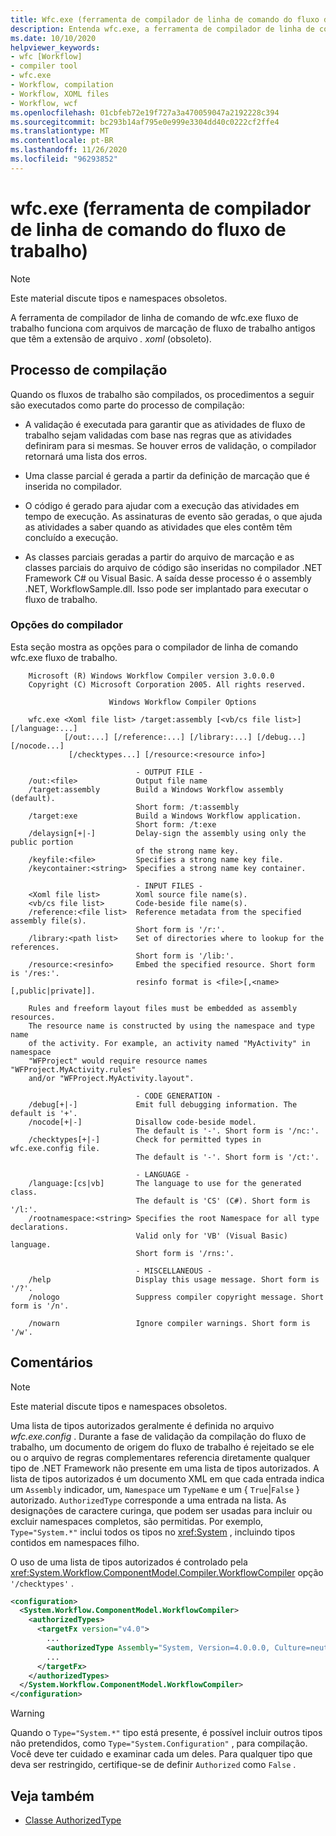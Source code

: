 ```yaml
---
title: Wfc.exe (ferramenta de compilador de linha de comando do fluxo de trabalho)
description: Entenda wfc.exe, a ferramenta de compilador de linha de comando do fluxo de trabalho.
ms.date: 10/10/2020
helpviewer_keywords:
- wfc [Workflow]
- compiler tool
- wfc.exe
- Workflow, compilation
- Workflow, XOML files
- Workflow, wcf
ms.openlocfilehash: 01cbfeb72e19f727a3a470059047a2192228c394
ms.sourcegitcommit: bc293b14af795e0e999e3304dd40c0222cf2ffe4
ms.translationtype: MT
ms.contentlocale: pt-BR
ms.lasthandoff: 11/26/2020
ms.locfileid: "96293852"
---
```

# <a name="wfcexe-workflow-command-line-compiler-tool"></a>wfc.exe (ferramenta de compilador de linha de comando do fluxo de trabalho)

> [!NOTE]
> Este material discute tipos e namespaces obsoletos.

A ferramenta de compilador de linha de comando de wfc.exe fluxo de trabalho funciona com arquivos de marcação de fluxo de trabalho antigos que têm a extensão de arquivo *. xoml* (obsoleto).

## <a name="compilation-process"></a>Processo de compilação

Quando os fluxos de trabalho são compilados, os procedimentos a seguir são executados como parte do processo de compilação:

- A validação é executada para garantir que as atividades de fluxo de trabalho sejam validadas com base nas regras que as atividades definiram para si mesmas. Se houver erros de validação, o compilador retornará uma lista dos erros.  
- Uma classe parcial é gerada a partir da definição de marcação que é inserida no compilador.  

- O código é gerado para ajudar com a execução das atividades em tempo de execução. As assinaturas de evento são geradas, o que ajuda as atividades a saber quando as atividades que eles contêm têm concluído a execução.  
- As classes parciais geradas a partir do arquivo de marcação e as classes parciais do arquivo de código são inseridas no compilador .NET Framework C# ou Visual Basic. A saída desse processo é o assembly .NET, WorkflowSample.dll. Isso pode ser implantado para executar o fluxo de trabalho.

### <a name="compiler-options"></a>Opções do compilador

Esta seção mostra as opções para o compilador de linha de comando wfc.exe fluxo de trabalho.

```output
    Microsoft (R) Windows Workflow Compiler version 3.0.0.0
    Copyright (C) Microsoft Corporation 2005. All rights reserved.

                      Windows Workflow Compiler Options

    wfc.exe <Xoml file list> /target:assembly [<vb/cs file list>] [/language:...]
            [/out:...] [/reference:...] [/library:...] [/debug...] [/nocode...]
             [/checktypes...] [/resource:<resource info>]

                            - OUTPUT FILE -
    /out:<file>             Output file name
    /target:assembly        Build a Windows Workflow assembly (default).
                            Short form: /t:assembly
    /target:exe             Build a Windows Workflow application.
                            Short form: /t:exe
    /delaysign[+|-]         Delay-sign the assembly using only the public portion
                            of the strong name key.
    /keyfile:<file>         Specifies a strong name key file.
    /keycontainer:<string>  Specifies a strong name key container.

                            - INPUT FILES -
    <Xoml file list>        Xoml source file name(s).
    <vb/cs file list>       Code-beside file name(s).
    /reference:<file list>  Reference metadata from the specified assembly file(s).
                            Short form is '/r:'.
    /library:<path list>    Set of directories where to lookup for the references.
                            Short form is '/lib:'.
    /resource:<resinfo>     Embed the specified resource. Short form is '/res:'.
                            resinfo format is <file>[,<name>[,public|private]].

    Rules and freeform layout files must be embedded as assembly resources.
    The resource name is constructed by using the namespace and type name
    of the activity. For example, an activity named "MyActivity" in namespace
    "WFProject" would require resource names "WFProject.MyActivity.rules"
    and/or "WFProject.MyActivity.layout".

                            - CODE GENERATION -
    /debug[+|-]             Emit full debugging information. The default is '+'.
    /nocode[+|-]            Disallow code-beside model.
                            The default is '-'. Short form is '/nc:'.
    /checktypes[+|-]        Check for permitted types in wfc.exe.config file.
                            The default is '-'. Short form is '/ct:'.

                            - LANGUAGE -
    /language:[cs|vb]       The language to use for the generated class.
                            The default is 'CS' (C#). Short form is '/l:'.
    /rootnamespace:<string> Specifies the root Namespace for all type declarations.
                            Valid only for 'VB' (Visual Basic) language.
                            Short form is '/rns:'.

                            - MISCELLANEOUS -
    /help                   Display this usage message. Short form is '/?'.
    /nologo                 Suppress compiler copyright message. Short form is '/n'.

    /nowarn                 Ignore compiler warnings. Short form is '/w'.
```

## <a name="remarks"></a>Comentários

> [!NOTE]
> Este material discute tipos e namespaces obsoletos.

Uma lista de tipos autorizados geralmente é definida no arquivo *wfc.exe.config* . Durante a fase de validação da compilação do fluxo de trabalho, um documento de origem do fluxo de trabalho é rejeitado se ele ou o arquivo de regras complementares referencia diretamente qualquer tipo de .NET Framework não presente em uma lista de tipos autorizados. A lista de tipos autorizados é um documento XML em que cada entrada indica um `Assembly` indicador, um, `Namespace` um `TypeName` e um { `True`&#124;`False` } autorizado. `AuthorizedType` corresponde a uma entrada na lista. As designações de caractere curinga, que podem ser usadas para incluir ou excluir namespaces completos, são permitidas. Por exemplo, `Type="System.*"` inclui todos os tipos no <xref:System> , incluindo tipos contidos em namespaces filho.
  
O uso de uma lista de tipos autorizados é controlado pela <xref:System.Workflow.ComponentModel.Compiler.WorkflowCompiler> opção `'/checktypes'` .

```xml  
<configuration>  
  <System.Workflow.ComponentModel.WorkflowCompiler>
    <authorizedTypes>
      <targetFx version="v4.0">
        ...
        <authorizedType Assembly="System, Version=4.0.0.0, Culture=neutral, PublicKeyToken=b77a5c561934e089" Namespace="System*" TypeName="*" Authorized="True"/>
        ...
      </targetFx>
    </authorizedTypes>
  </System.Workflow.ComponentModel.WorkflowCompiler>  
</configuration>  
```

> [!WARNING]
> Quando o `Type="System.*"` tipo está presente, é possível incluir outros tipos não pretendidos, como `Type="System.Configuration"` , para compilação. Você deve ter cuidado e examinar cada um deles. Para qualquer tipo que deva ser restringido, certifique-se de definir `Authorized` como `False` .

## <a name="see-also"></a>Veja também

- [Classe AuthorizedType](xref:System.Workflow.ComponentModel.Compiler.AuthorizedType)
